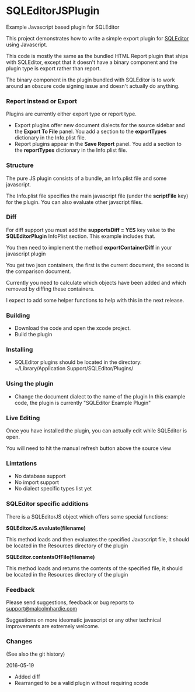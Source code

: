 # SQLEditorJSPlugin
Example Javascript based plugin for SQLEditor


This project demonstrates how to write a simple export plugin for <a href="https://www.malcolmhardie.com/sqleditor/">SQLEditor</a> using Javascript.

This code is mostly the same as the bundled HTML Report plugin that ships with SQLEditor, except that it doesn't have a binary component and the plugin type is export rather than report.

The binary component in the plugin bundled with SQLEditor is to work around an obscure code signing issue and doesn't actually do anything.

### Report instead or Export

Plugins are currently either export type or report type.

* Export plugins offer new document dialects for the source sidebar and the **Export To File** panel. You add a section to the **exportTypes** dictionary in the Info.plist file.
* Report plugins appear in the **Save Report** panel. You add a section to the **reportTypes** dictionary in the Info.plist file.


### Structure

The pure JS plugin consists of a bundle, an Info.plist file and some javascript.

The Info.plist file specifies the main javascript file (under the **scriptFile** key) for the plugin.
You can also evaluate other javscript files.


### Diff

For diff support you must add the **supportsDiff = YES** key value to the **SQLEditorPlugin** InfoPlist section. This example includes that.

You then need to implement the method **exportContainerDiff** in your javascript plugin

You get two json containers, the first is the current document, the second is the comparison document. 

Currently you need to calculate which objects have been added and which removed by diffing these containers.

I expect to add some helper functions to help with this in the next release.

### Building

* Download the code and open the xcode project.
* Build the plugin

### Installing

* SQLEditor plugins should be located in the directory: <br>~/Library/Application Support/SQLEditor/Plugins/

### Using the plugin

* Change the document dialect to the name of the plugin
In this example code, the plugin is currently "SQLEditor Example Plugin"

### Live Editing

Once you have installed the plugin, you can actually edit while SQLEditor is open.

You will need to hit the manual refresh button above the source view


### Limtations

* No database support
* No import support
* No dialect specific types list yet

### SQLEditor specific additions

There is a SQLEditorJS object which offers some special functions:

**SQLEditorJS.evaluate(filename)**

This method loads and then evaluates the specified Javascript file, it should be located in the Resources directory of the plugin

**SQLEditor.contentsOfFile(filename)**

This method loads and returns the contents of the specified file, it should be located in the Resources directory of the plugin


### Feedback

Please send suggestions, feedback or bug reports to support@malcolmhardie.com

Suggestions on more ideomatic javascript or any other technical improvements are extremely welcome.


### Changes 

(See also the git history)

2016-05-19
* Added diff
* Rearranged to be a valid plugin without requiring xcode




